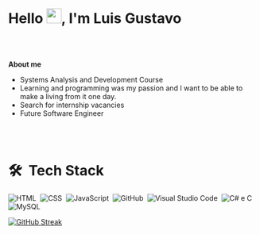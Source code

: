 <h1 aligns"center">Hello <img src="https://raw.githubusercontent.com/MartinHeinz/MartinHeinz/master/wave.gif" height="30px">, I'm Luis Gustavo</h1>

<br><br>

**About me**
- Systems Analysis and Development Course
- Learning and programming was my passion and I want to be able to make a living from it one day.
- Search for internship vacancies
- Future Software Engineer

<br><br>

# 🛠 &nbsp;Tech Stack

![HTML](https://img.shields.io/badge/-HTML5-05122A?style=flat&logo=HTML5)&nbsp;
![CSS](https://img.shields.io/badge/-CSS-05122A?style=flat&logo=CSS3&logoColor=1572B6)&nbsp;
![JavaScript](https://img.shields.io/badge/-JavaScript-05122A?style=flat&logo=javascript)&nbsp;
![GitHub](https://img.shields.io/badge/-GitHub-05122A?style=flat&logo=github)&nbsp;
![Visual Studio Code](https://img.shields.io/badge/-Visual%20Studio%20Code-05122A?style=flat&logo=visual-studio-code&logoColor=007ACC)&nbsp;
![C# e C](https://img.shields.io/badge/-C-05122A?style=flat&logo=C#)&nbsp;
![MySQL](https://img.shields.io/badge/-MySQL-05122A?style=flat&logo=MYSQL)&nbsp;

[![GitHub Streak](https://streak-stats.demolab.com?user=LuisDiadema&theme=graywhite)](https://git.io/streak-stats)
